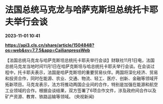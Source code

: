 # 法国总统马克龙与哈萨克斯坦总统托卡耶夫举行会谈

**2023-11-01 10:41**

**https://api3.cls.cn/share/article/1504848?os=web&sv=7.7.5&app=CailianpressWeb**

【法国总统马克龙与哈萨克斯坦总统托卡耶夫举行会谈】财联社11月1日电，法国总统马克龙当地时间11月1日在哈萨克斯坦与哈总统托卡耶夫举行会谈。在会谈过程中，托卡耶夫表示，法国是哈萨克斯坦的重要贸易伙伴。两国将深化经济、贸易和投资合作，同时在能源、农业、交通、物流、轻工、医疗、创新、金融等领域开拓新项目。马克龙表示，法方将推动两国企业间的合作，特别是加强在能源和航空工业领域的合作。根据会谈结果，双方签署了6项合作文件，涉及政府间合作以及矿产资源、教育、铁路运输等领域。 (央视新闻)